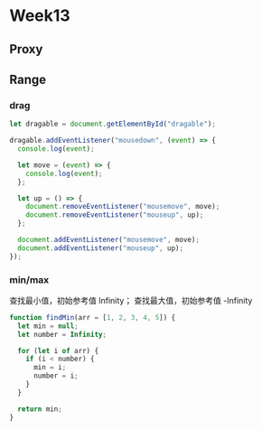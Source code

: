 # Week13

## Proxy

## Range

### drag

```js
let dragable = document.getElementById("dragable");

dragable.addEventListener("mousedown", (event) => {
  console.log(event);

  let move = (event) => {
    console.log(event);
  };

  let up = () => {
    document.removeEventListener("mousemove", move);
    document.removeEventListener("mouseup", up);
  };

  document.addEventListener("mousemove", move);
  document.addEventListener("mouseup", up);
});
```

### min/max

查找最小值，初始参考值 Infinity；
查找最大值，初始参考值 -Infinity

```js
function findMin(arr = [1, 2, 3, 4, 5]) {
  let min = null;
  let number = Infinity;

  for (let i of arr) {
    if (i < number) {
      min = i;
      number = i;
    }
  }

  return min;
}
```
